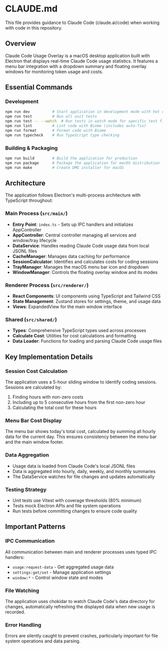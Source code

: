 # CLAUDE.md

This file provides guidance to Claude Code (claude.ai/code) when working with code in this repository.

## Overview

Claude Code Usage Overlay is a macOS desktop application built with Electron that displays real-time Claude Code usage statistics. It features a menu bar integration with a dropdown summary and floating overlay windows for monitoring token usage and costs.

## Essential Commands

### Development
```bash
npm run dev          # Start application in development mode with hot reload
npm run test         # Run all unit tests  
npm run test -- --watch  # Run tests in watch mode for specific test files
npm run lint         # Lint code with Biome (includes auto-fix)
npm run format       # Format code with Biome
npm run typecheck    # Run TypeScript type checking
```

### Building & Packaging
```bash
npm run build        # Build the application for production
npm run package      # Package the application for macOS distribution
npm run make         # Create DMG installer for macOS
```

## Architecture

The application follows Electron's multi-process architecture with TypeScript throughout:

### Main Process (`src/main/`)
- **Entry Point**: `index.ts` - Sets up IPC handlers and initializes AppController
- **AppController**: Central controller managing all services and window/tray lifecycle
- **DataService**: Handles reading Claude Code usage data from local JSONL files
- **CacheManager**: Manages data caching for performance
- **SessionCalculator**: Identifies and calculates costs for coding sessions
- **TrayManager**: Manages the macOS menu bar icon and dropdown
- **WindowManager**: Controls the floating overlay window and its modes

### Renderer Process (`src/renderer/`)
- **React Components**: UI components using TypeScript and Tailwind CSS
- **State Management**: Zustand stores for settings, theme, and usage data
- **Views**: ExpandedView for the main window interface

### Shared (`src/shared/`)
- **Types**: Comprehensive TypeScript types used across processes
- **Calculate Cost**: Utilities for cost calculations and formatting
- **Data Loader**: Functions for loading and parsing Claude Code usage files

## Key Implementation Details

### Session Cost Calculation
The application uses a 5-hour sliding window to identify coding sessions. Sessions are calculated by:
1. Finding hours with non-zero costs
2. Including up to 5 consecutive hours from the first non-zero hour
3. Calculating the total cost for these hours

### Menu Bar Cost Display
The menu bar shows today's total cost, calculated by summing all hourly data for the current day. This ensures consistency between the menu bar and the main window footer.

### Data Aggregation
- Usage data is loaded from Claude Code's local JSONL files
- Data is aggregated into hourly, daily, weekly, and monthly summaries
- The DataService watches for file changes and updates automatically

### Testing Strategy
- Unit tests use Vitest with coverage thresholds (80% minimum)
- Tests mock Electron APIs and file system operations
- Run tests before committing changes to ensure code quality

## Important Patterns

### IPC Communication
All communication between main and renderer processes uses typed IPC handlers:
- `usage:request-data` - Get aggregated usage data
- `settings:get/set` - Manage application settings
- `window:*` - Control window state and modes

### File Watching
The application uses chokidar to watch Claude Code's data directory for changes, automatically refreshing the displayed data when new usage is recorded.

### Error Handling
Errors are silently caught to prevent crashes, particularly important for file system operations and data parsing.